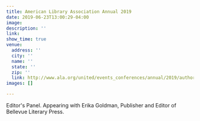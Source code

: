 ```yaml
---
title: American Library Association Annual 2019
date: 2019-06-23T13:00:29-04:00
image: 
description: ''
link: 
show_time: true
venue:
  address: ''
  city: ''
  name: ''
  state: ''
  zip: ''
  link: http://www.ala.org/united/events_conferences/annual/2019/authorevents
images: []

---
```

Editor's Panel. Appearing with Erika Goldman, Publisher and Editor of Bellevue Literary Press.